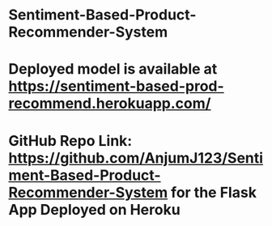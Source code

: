 # Sentiment-Based-Product-Recommender-System
# Deployed model is available at https://sentiment-based-prod-recommend.herokuapp.com/

# GitHub Repo Link: https://github.com/AnjumJ123/Sentiment-Based-Product-Recommender-System for the Flask App Deployed on Heroku
